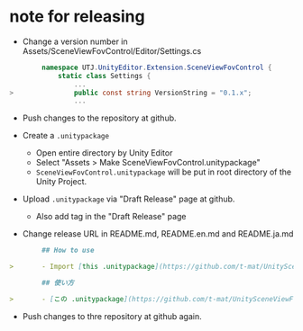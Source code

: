 ﻿# note for releasing

- Change a version number in Assets/SceneViewFovControl/Editor/Settings.cs

```C#
        namespace UTJ.UnityEditor.Extension.SceneViewFovControl {
            static class Settings {
                ...
>               public const string VersionString = "0.1.x";
                ...
```

- Push changes to the repository at github.

- Create a `.unitypackage`
  - Open entire directory by Unity Editor
  - Select "Assets > Make SceneViewFovControl.unitypackage"
  - `SceneViewFovControl.unitypackage` will be put in root directory of the Unity Project.

- Upload `.unitypackage` via "Draft Release" page at github.
  - Also add tag in the "Draft Release" page

- Change release URL in README.md, README.en.md and README.ja.md

```Markdown
        ## How to use

>       - Import [this .unitypackage](https://github.com/t-mat/UnitySceneViewFovControl/releases/download/0.1.6/SceneViewFovControl.unitypackage) to your Unity project.
```

```Markdown
        ## 使い方

>       - [この .unitypackage](https://github.com/t-mat/UnitySceneViewFovControl/releases/download/0.1.6/SceneViewFovControl.unitypackage) を Unity プロジェクトにインポートします
```

- Push changes to thre repository at github again.
